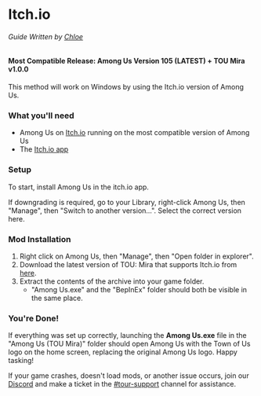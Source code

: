 
# Itch.io
###### Guide Written by [Chloe](https://totallychloe.carrd.co/)

#### Most Compatible Release: Among Us Version 105 (**LATEST**) + TOU Mira v1.0.0

This method will work on Windows by using the Itch.io version of Among Us.

### What you'll need

- Among Us on [Itch.io](https://innersloth.itch.io/among-us) running on the most compatible version of Among Us
- The [Itch.io app](https://itch.io/app)

### Setup

To start, install Among Us in the itch.io app. 

If downgrading is required, go to your Library, right-click Among Us, then "Manage", then "Switch to another version...". Select the correct version here.

### Mod Installation

1. Right click on Among Us, then "Manage", then "Open folder in explorer".
1. Download the latest version of TOU: Mira that supports Itch.io from [here](https://github.com/AU-Avengers/TOU-Mira/releases/latest).
2. Extract the contents of the archive into your game folder.
    - "Among Us.exe" and the "BepInEx" folder should both be visible in the same place.

### You're Done!

If everything was set up correctly, launching the **Among Us.exe** file in the "Among Us (TOU Mira)" folder should open Among Us with the Town of Us logo on the home screen, replacing the original Among Us logo. Happy tasking!

If your game crashes, doesn't load mods, or another issue occurs, join our [Discord](https://discord.gg/ugyc4EVUYZ) and make a ticket in the [#tour-support](https://discord.com/channels/890249154402586734/900986905154453504) channel for assistance.